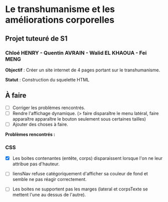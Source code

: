 # Le transhumanisme et les améliorations corporelles
## Projet tuteuré de S1
### Chloé HENRY - Quentin AVRAIN - Walid EL KHAOUA - Fei MENG

**Objectif** : Créer un site internet de 4 pages portant sur le transhumanisme.

**Statut** : Construction du squelette HTML

## **À faire** 
- [ ] Corriger les problèmes rencontrés.
- [ ] Rendre l'affichage dynamique. (> faire disparaître le menu latéral, faire apparaître apparaître le bouton seulement sous certaines tailles)
- [ ] Ajouter des choses à faire. 

**Problèmes rencontrés :**
### CSS
- [x] Les boites contenantes (entête, corps) disparaissent lorsque l'on ne leur attribue pas d'hauteur. 
- [ ] liensNav refuse catégoriquement d'afficher sa couleur de fond et semble ne pas réagir correctement.
- [ ] Les boites ne supportent pas les marges (lateral et corpsTexte se mettent l'une au dessus de l'autre).


